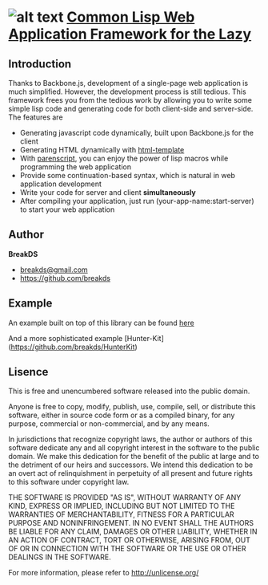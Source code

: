 ![alt text](https://raw.github.com/breakds/lazy-bone/master/logo/lazy-bone-small.png "lazy-bone") 
[Common Lisp Web Application Framework for the Lazy](https://github.com/breakds/lazy-bone)
======

## Introduction

Thanks to Backbone.js, development of a single-page web application is much simplified. However, the development process is still
tedious. This framework frees you from the tedious work by allowing you to write some simple lisp code and generating code
for both client-side and server-side. The features are
  * Generating javascript code dynamically, built upon Backbone.js for the client
  * Generating HTML dynamically with [html-template](http://weitz.de/html-template/)
  * With [parenscript](http://common-lisp.net/project/parenscript/), you can enjoy the power of lisp macros while programming the web application
  * Provide some continuation-based syntax, which is natural in web application development
  * Write your code for server and client **simultaneously**
  * After compiling your application, just run (your-app-name:start-server) to start your web application


## Author

**BreakDS**

+ breakds@gmail.com
+ https://github.com/breakds


## Example

An example built on top of this library can be found [here](https://github.com/breakds/lazy-bone-example)

And a more sophisticated example [Hunter-Kit] (https://github.com/breakds/HunterKit)


## Lisence

This is free and unencumbered software released into the public domain.

Anyone is free to copy, modify, publish, use, compile, sell, or
distribute this software, either in source code form or as a compiled
binary, for any purpose, commercial or non-commercial, and by any
means.

In jurisdictions that recognize copyright laws, the author or authors
of this software dedicate any and all copyright interest in the
software to the public domain. We make this dedication for the benefit
of the public at large and to the detriment of our heirs and
successors. We intend this dedication to be an overt act of
relinquishment in perpetuity of all present and future rights to this
software under copyright law.

THE SOFTWARE IS PROVIDED "AS IS", WITHOUT WARRANTY OF ANY KIND,
EXPRESS OR IMPLIED, INCLUDING BUT NOT LIMITED TO THE WARRANTIES OF
MERCHANTABILITY, FITNESS FOR A PARTICULAR PURPOSE AND NONINFRINGEMENT.
IN NO EVENT SHALL THE AUTHORS BE LIABLE FOR ANY CLAIM, DAMAGES OR
OTHER LIABILITY, WHETHER IN AN ACTION OF CONTRACT, TORT OR OTHERWISE,
ARISING FROM, OUT OF OR IN CONNECTION WITH THE SOFTWARE OR THE USE OR
OTHER DEALINGS IN THE SOFTWARE.

For more information, please refer to <http://unlicense.org/>


